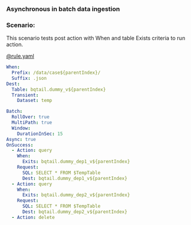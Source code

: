 ### Asynchronous in batch data ingestion

### Scenario:

This scenario tests post action with When and table Exists criteria to run action.


[@rule.yaml](rule/rule.yaml)
```yaml
When:
  Prefix: /data/case${parentIndex}/
  Suffix: .json
Dest:
  Table: bqtail.dummy_v${parentIndex}
  Transient:
    Dataset: temp

Batch:
  RollOver: true
  MultiPath: true
  Window:
    DurationInSec: 15
Async: true
OnSuccess:
  - Action: query
    When:
      Exits: bqtail.dummy_dep1_v${parentIndex}
    Request:
      SQL: SELECT * FROM $TempTable
      Dest: bqtail.dummy_dep1_v${parentIndex}
  - Action: query
    When:
      Exits: bqtail.dummy_dep2_v${parentIndex}
    Request:
      SQL: SELECT * FROM $TempTable
      Dest: bqtail.dummy_dep2_v${parentIndex}
  - Action: delete
```

